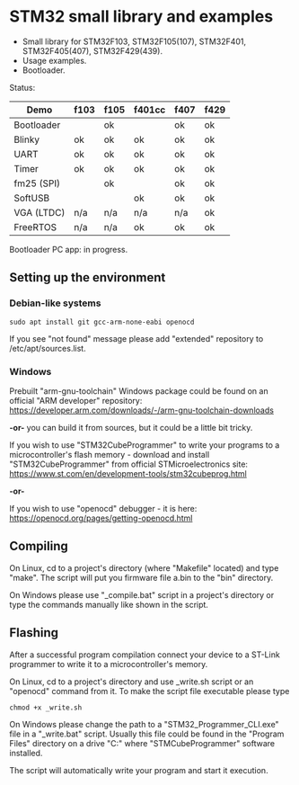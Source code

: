 # STM32 small library and examples
* Small library for STM32F103, STM32F105(107), STM32F401, STM32F405(407), STM32F429(439).
* Usage examples.
* Bootloader.

Status:

| Demo       | f103 | f105 | f401cc | f407 | f429 |
| ---------- | ---- | ---- | ------ | ---- | ---- |
| Bootloader |      | ok   |        | ok   | ok   |
| Blinky     | ok   | ok   | ok     | ok   | ok   |
| UART       | ok   | ok   | ok     | ok   | ok   |
| Timer      | ok   | ok   | ok     | ok   | ok   |
| fm25 (SPI) |      | ok   |        | ok   | ok   |
| SoftUSB    |      |      | ok     | ok   | ok   |
| VGA (LTDC) | n/a  | n/a  | n/a    | n/a  | ok   |
| FreeRTOS   | n/a  | n/a  | ok     | ok   | ok   |

Bootloader PC app: in progress.

## Setting up the environment

### Debian-like systems

    sudo apt install git gcc-arm-none-eabi openocd
    
If you see "not found" message please add "extended" repository to /etc/apt/sources.list.

### Windows

Prebuilt "arm-gnu-toolchain" Windows package could be found on an official "ARM developer" repository:
https://developer.arm.com/downloads/-/arm-gnu-toolchain-downloads

**-or-** you can build it from sources, but it could be a little bit tricky.

If you wish to use "STM32CubeProgrammer" to write your programs to a microcontroller's flash memory - download and install
"STM32CubeProgrammer" from official STMicroelectronics site: https://www.st.com/en/development-tools/stm32cubeprog.html

**-or-**

If you wish to use "openocd" debugger - it is here: https://openocd.org/pages/getting-openocd.html

## Compiling

On Linux, cd to a project's directory (where "Makefile" located) and type "make". The script will put you firmware file a.bin to the "bin" directory.

On Windows please use "_compile.bat" script in a project's directory or type the commands manually like shown in the script.

## Flashing

After a successful program compilation connect your device to a ST-Link programmer to write it to a microcontroller's memory.

On Linux, cd to a project's directory and use _write.sh script or an "openocd" command from it.
To make the script file executable please type

    chmod +x _write.sh
    
On Windows please change the path to a "STM32_Programmer_CLI.exe" file in a "_write.bat" script. Usually this file could be found
in the "Program Files" directory on a drive "C:" where "STMCubeProgrammer" software installed.

The script will automatically write your program and start it execution.
